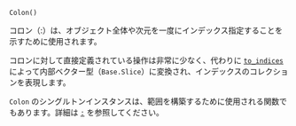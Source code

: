 ```
Colon()
```

コロン（:）は、オブジェクト全体や次元を一度にインデックス指定することを示すために使用されます。

コロンに対して直接定義されている操作は非常に少なく、代わりに [`to_indices`](@ref) によって内部ベクター型（`Base.Slice`）に変換され、インデックスのコレクションを表現します。

`Colon` のシングルトンインスタンスは、範囲を構築するために使用される関数でもあります。詳細は [`:`](@ref) を参照してください。
